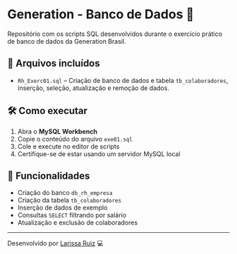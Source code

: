 # Generation - Banco de Dados 💾

Repositório com os scripts SQL desenvolvidos durante o exercício prático de banco de dados da Generation Brasil.

## 📁 Arquivos incluídos

- `Rh_Exerc01.sql` – Criação de banco de dados e tabela `tb_colaboradores`, inserção, seleção, atualização e remoção de dados.

## 🛠️ Como executar

1. Abra o **MySQL Workbench**
2. Copie o conteúdo do arquivo `exe01.sql`
3. Cole e execute no editor de scripts
4. Certifique-se de estar usando um servidor MySQL local

## 🧪 Funcionalidades

- Criação do banco `db_rh_empresa`
- Criação da tabela `tb_colaboradores`
- Inserção de dados de exemplo
- Consultas `SELECT` filtrando por salário
- Atualização e exclusão de colaboradores

---

Desenvolvido por [Larissa Ruiz](https://github.com/Lalisruiz) 💻
